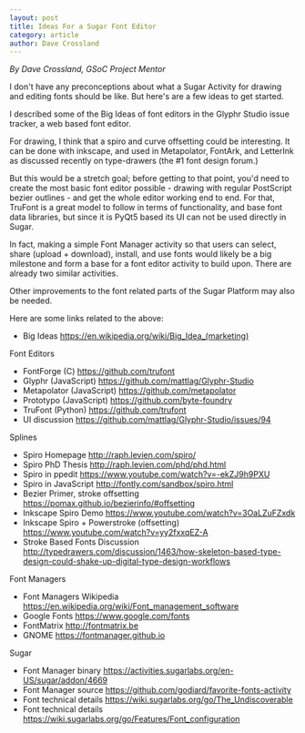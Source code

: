 ```yaml
---
layout: post
title: Ideas For a Sugar Font Editor
category: article
author: Dave Crossland
---
```


_By Dave Crossland, GSoC Project Mentor_

I don't have any preconceptions about what a Sugar Activity for drawing and editing fonts should be like. 
But here's are a few ideas to get started.

I described some of the Big Ideas of font editors in the Glyphr Studio issue tracker, a web based font editor.

For drawing, I think that a spiro and curve offsetting could be interesting. 
It can be done with inkscape, and used in Metapolator, FontArk, and LetterInk as discussed recently on type-drawers (the #1 font design forum.) 

But this would be a stretch goal; before getting to that point, you'd need to create the most basic font editor possible - drawing with regular PostScript bezier outlines - and get the whole editor working end to end. 
For that, TruFont is a great model to follow in terms of functionality, and base font data libraries, but since it is PyQt5 based its UI can not be used directly in Sugar. 

In fact, making a simple Font Manager activity so that users can select, share (upload + download), install, and use fonts would likely be a big milestone and form a base for a font editor activity to build upon. 
There are already two similar activities.

Other improvements to the font related parts of the Sugar Platform may also be needed.

Here are some links related to the above:

- Big Ideas https://en.wikipedia.org/wiki/Big_Idea_(marketing)

Font Editors

- FontForge (C) https://github.com/trufont
- Glyphr (JavaScript) https://github.com/mattlag/Glyphr-Studio
- Metapolator (JavaScript) https://github.com/metapolator
- Prototypo (JavaScript) https://github.com/byte-foundry
- TruFont (Python) https://github.com/trufont
- UI discussion https://github.com/mattlag/Glyphr-Studio/issues/94

Splines

- Spiro Homepage http://raph.levien.com/spiro/ 
- Spiro PhD Thesis http://raph.levien.com/phd/phd.html 
- Spiro in ppedit https://www.youtube.com/watch?v=-ekZJ9h9PXU 
- Spiro in JavaScript http://fontly.com/sandbox/spiro.html 
- Bezier Primer, stroke offsetting https://pomax.github.io/bezierinfo/#offsetting
- Inkscape Spiro Demo https://www.youtube.com/watch?v=3OaLZuFZxdk 
- Inkscape Spiro + Powerstroke (offsetting) https://www.youtube.com/watch?v=yy2fxxqEZ-A
- Stroke Based Fonts Discussion http://typedrawers.com/discussion/1463/how-skeleton-based-type-design-could-shake-up-digital-type-design-workflows

Font Managers

- Font Managers Wikipedia https://en.wikipedia.org/wiki/Font_management_software 
- Google Fonts https://www.google.com/fonts
- FontMatrix http://fontmatrix.be
- GNOME https://fontmanager.github.io

Sugar

- Font Manager binary https://activities.sugarlabs.org/en-US/sugar/addon/4669
- Font Manager source https://github.com/godiard/favorite-fonts-activity
- Font technical details https://wiki.sugarlabs.org/go/The_Undiscoverable
- Font technical details https://wiki.sugarlabs.org/go/Features/Font_configuration
